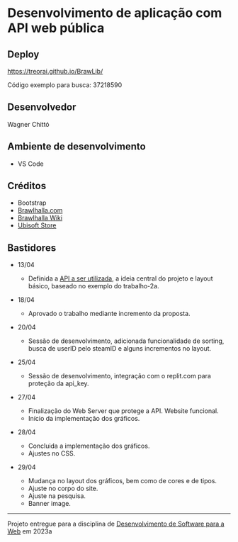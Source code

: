 # Desenvolvimento de aplicação com API web pública

## Deploy

<https://treorai.github.io/BrawLib/>

Código exemplo para busca: 37218590

## Desenvolvedor

Wagner Chittó

## Ambiente de desenvolvimento

- VS Code

## Créditos

- Bootstrap
- [Brawlhalla.com](https://www.brawlhalla.com/c/uploads/2020/12/Arena_1920x1080.jpg)
- [Brawlhalla Wiki](https://brawlhalla.fandom.com/wiki/Category:Icon_images)
- [Ubisoft Store](https://store.ubisoft.com/on/demandware.static/-/Sites-masterCatalog/default/dw9cdd06ce/images/pdpbanner/6077f2aa5cdf9a268c10d3dd_bg.jpg)

## Bastidores

- 13/04
  - Definida a [API a ser utilizada](https://dev.brawlhalla.com/), a ideia central do projeto e layout básico, baseado no exemplo do trabalho-2a.

- 18/04
  - Aprovado o trabalho mediante incremento da proposta.

- 20/04
  - Sessão de desenvolvimento, adicionada funcionalidade de sorting, busca de userID pelo steamID e alguns incrementos no layout.

- 25/04
  - Sessão de desenvolvimento, integração com o replit.com para proteção da api_key.

- 27/04
  - Finalização do Web Server que protege a API. Website funcional.
  - Início da implementação dos gráficos.

- 28/04
  - Concluida a implementação dos gráficos.
  - Ajustes no CSS.

- 29/04
  - Mudança no layout dos gráficos, bem como de cores e de tipos.
  - Ajuste no corpo do site.
  - Ajuste na pesquisa.
  - Banner image.

---
Projeto entregue para a disciplina de [Desenvolvimento de Software para a Web](http://github.com/andreainfufsm/elc1090-2023a) em 2023a
